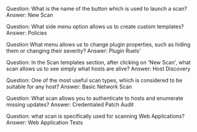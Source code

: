 Question: What is the name of the button which is used to launch a scan?
Answer: New Scan

Question: What side menu option allows us to create custom templates?
Answer: Policies

Question What menu allows us to change plugin properties, such as hiding them or changing their severity?
Answer: Plugin Ruels'

Question: In the Scan templates section, after clicking on 'New Scan', what scan allows us to see simply what hosts are alive?
Answer: Host Discovery

Question: One of the most useful scan types, which  is considered to be suitable for any host?
Answer: Basic Network Scan

Question: What scan allows you to authenticate to hosts and enumerate missing updates?
Answer: Credentialed Patch Audit

Question: what scan is specifically used for scanning Web Applications?
Answer: Web Application Tests
